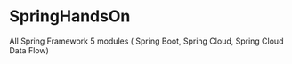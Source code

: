 # SpringHandsOn
All Spring Framework 5 modules ( Spring Boot, Spring Cloud, Spring Cloud Data Flow)
